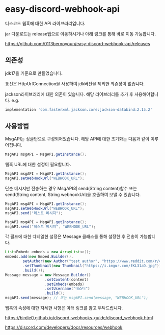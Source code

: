 # easy-discord-webhook-api

디스코드 웹훅에 대한 API 라이브러리입니다.

jar 다운로드는 release탭으로 이동하시거나 아래 링크를 통해 바로 이동 가능합니다.

https://github.com/0113bernoyoun/easy-discord-webhook-api/releases

## 의존성
jdk17을 기준으로 만들었습니다.

통신은 HttpUrlConnection을 사용하여 jdk버전을 제외한 의존성이 없습니다.

jackson라이브러리에 대한 의존이 있습니다. 해당 라이브러리를 추가 후 사용해야합니다.
e.g.
```groovy
implementation 'com.fasterxml.jackson.core:jackson-databind:2.15.2'
```


## 사용방법
MsgAPI는 싱글턴으로 구성되어있습니다. 해당 API에 대한 초기화는 다음과 같이 이루어집니다.
```java
MsgAPI msgAPI = MsgAPI.getInstance();
```

웹훅 URL에 대한 설정이 필요합니다.
```java
MsgAPI msgAPI = MsgAPI.getInstance();
msgAPI.setWebHookUrl("WEBHOOK_URL");
```

단순 메시지만 전송하는 경우 MsgAPI의 send(String content)함수 또는 send(String content, String webhookUrl)을 호출하여 보낼 수 있습니다.

```java
MsgAPI msgAPI = MsgAPI.getInstance();
msgAPI.setWebHookUrl("WEBHOOK_URL");
msgAPI.send("테스트 메시지");
```

```java
MsgAPI msgAPI = MsgAPI.getInstance();
msgAPI.send("테스트 메시지", "WEBHOOK_URL");
```

각 필드에 대한 디테일한 설정은 Message 클래스를 통해 설정한 후 전송이 가능합니다.

```java
List<Embed> embeds = new ArrayList<>();
embeds.add(new Embed.Builder().
        setAuthor(new Author("test author", "https://www.reddit.com/r/cats/", "https://i.imgur.com/R66g1Pe.jpg"))
        .setThumbnail(new Thumbnail("https://i.imgur.com/fKL31aD.jpg"))
        .build());
Message message = new Message.Builder()
                  .setContent(content)
                  .setEmbeds(embeds)
                  .setUsername("테스터")
                  .build();
msgAPI.send(message); // 또는 msgAPI.send(message, "WEBHOOK_URL");
```

웹훅의 속성에 대한 자세한 사항은 아래 링크를 참고 부탁드립니다.

https://birdie0.github.io/discord-webhooks-guide/discord_webhook.html

https://discord.com/developers/docs/resources/webhook
